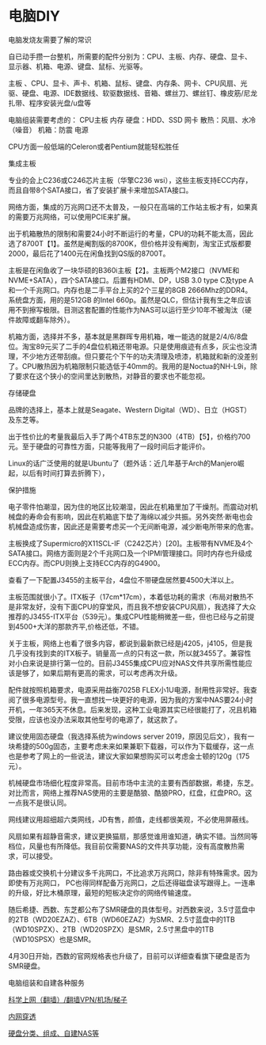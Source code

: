 # 电脑DIY





电脑发烧友需要了解的常识



自已动手攒一台整机，所需要的配件分别为：CPU、主板、内存、硬盘、显卡、显示器、机箱、电源、键盘、鼠标、光驱等。

主板 、CPU、显卡、声卡、机箱、鼠标、键盘、内存条、网卡、CPU风扇、光驱、硬盘、电源、IDE数据线、软驱数据线、音箱、螺丝刀、螺丝钉、橡皮筋/尼龙扎带、程序安装光盘/u盘等





电脑组装需要考虑的：
CPU主板
内存
硬盘：HDD、SSD
网卡
散热：风扇、水冷（噪音）
机箱：防震
电源





CPU方面一般低端的Celeron或者Pentium就能轻松胜任


集成主板

专业的会上C236或C246芯片主板（华擎C236 wsi），这些主板支持ECC内存，而且自带8个SATA接口，省了安装扩展卡来增加SATA接口。

网络方面，集成的万兆网口还不太普及，一般只在高端的工作站主板才有，如果真的需要万兆网络，可以使用PCIE来扩展。

出于机箱散热的限制和需要24小时不断运行的考量，CPU的功耗不能太高，因此选了8700T【1】。虽然是阉割版的8700K，但价格并没有阉割，淘宝正式版都要2000，最后花了1400元在闲鱼找到QS版的8700T。

主板是在闲鱼收了一块华硕的B360i主板【2】。主板两个M2接口（NVME和NVME+SATA），四个SATA接口。后置有HDMI、DP，USB 3.0 type C及type A和一个千兆网口。内存也是二手平台上买的2个三星的8GB 2666Mhz的DDR4。系统盘方面，用的是512GB 的Intel 660p。虽然是QLC，但估计我有生之年应该用不到擦写极限。目测这套配置的性能作为NAS可以运行至少10年不被淘汰（硬件故障或翻车除外）。

机箱方面，选择并不多，基本就是黑群晖专用机箱，唯一能选的就是2/4/6/8盘位。淘宝89元买了二手的4盘位机箱还带电源。只是使用痕迹有点多，灰尘也没清理，不少地方还带刮痕。但只要花个下午的功夫清理及喷漆，机箱就和新的没差别了。CPU散热因为机箱限制只能选低于40mm的。我用的是Noctua的NH-L9i，除了要求在这个狭小的空间里达到散热，对静音的要求也不能忽视。


存储硬盘

品牌的选择上，基本上就是Seagate、Western Digital（WD）、日立（HGST）及东芝等。

出于性价比的考量我最后入手了两个4TB东芝的N300（4TB）【5】，价格约700元。至于硬盘的可靠性方面，只能等我用了一段时间后才能评价。

Linux的话广泛使用的就是Ubuntu了（题外话：近几年基于Arch的Manjero崛起，以后有时间打算去折腾下），

保护措施

电子零件怕潮湿，因为住的地区比较潮湿，因此在机箱里加了干燥剂。而震动对机械盘的寿命会有影响，因此在机箱底下垫了海绵以减少共振。另外突然·断电也会机械盘造成伤害，因此还是需要考虑买一个无间断电源，减少断电所带来的危害。

主板换成了Supermicro的X11SCL-IF（C242芯片）[20]。主板带有NVME及4个SATA接口。网络方面则是2个千兆网口及一个IPMI管理接口。同时内存也升级成ECC内存。而CPU则换上支持ECC内存的G4900。


查看了一下配置J3455的主板平台，4盘位不带硬盘居然要4500大洋以上。

主板范围就很小了。ITX板子（17cm*17cm），本着低功耗的需求（布局对散热不是非常友好，没有下面CPU的穿堂风，而且我不想安装CPU风扇），我选择了大众推荐的J3455-ITX平台（539元）。集成CPU性能稍微差一些，但也已经与之前提到4500+大洋的那款齐平,价格还低，不错。

关于主板，网络上也看了很多内容，都说到最新款已经是j4205，j4105，但是我几乎没有找到卖的ITX板子。销量高一点的只有这一款，所以就3455了。兼容性对小白来说是排行第一位的。目前J3455集成CPU应对NAS文件共享所需性能应该是够了，如果后期有更高的需求，可以考虑再次升级。

配件就按照机箱要求，电源采用益衡7025B FLEX小1U电源，耐用性非常好。我查阅了很多电源型号。我一直想找一块更好的电源，因为我的方案中NAS要24小时开机，一年365天不休息。后来发现，这种工业电源其实已经很能打了，况且机箱受限，应该也没办法采取其他型号的电源了，就这款了。

建议使用固态硬盘（我选择系统为windows server 2019，原因见后文），我有一块希捷的500g固态，主要考虑未来如果兼职下载器，可以作为下载缓存，这一点也是参考了网上的一些说法，建议大家如果想购买可以考虑金士顿的120g（175元）。

机械硬盘市场细化程度非常高。目前市场中主流的主要有西部数据，希捷，东芝。对比而言，网络上推荐NAS使用的主要是酷狼、酷狼PRO，红盘，红盘PRO。这一点我不是很认同。

网线建议用超细超六类网线，JD有售，颜值，走线都很美观，不必使用屏蔽线。

风扇如果有超静音需求，建议更换猫扇，那感觉谁用谁知道，确实不错。当然同等档位，风量也有所降低。我目前仅需要NAS的文件共享功能，没有高度散热需求，可以接受。

路由器或交换机十分建议多千兆网口，不比追求万兆网口，除非有特殊需求。因为即使有万兆网口， PC也得同样配备万兆网口，之后还得磁盘读写跟得上。一连串的升级，好比木桶原理，最短的短板决定你的网络传输速度。


随后希捷、西数、东芝都公布了SMR硬盘的具体型号。对西数来说，3.5寸蓝盘中的2TB（WD20EZAZ）、6TB（WD60EZAZ）为SMR、2.5寸蓝盘中的1TB（WD10SPZX）、2TB（WD20SPZX）是SMR，2.5寸黑盘中的1TB（WD10SPSX）也是SMR。

4月30日开始，西数的官网规格表也升级了，目前可以详细查看旗下硬盘是否为SMR硬盘。



电脑组装和自建各种服务


[科学上网（翻墙）/翻墙VPN/机场/梯子](../搭建梯子VPN)

[内网穿透](../搭建梯子VPN/内网穿透.md)

[硬盘分类、组成、自建NAS等](../硬盘知识)


